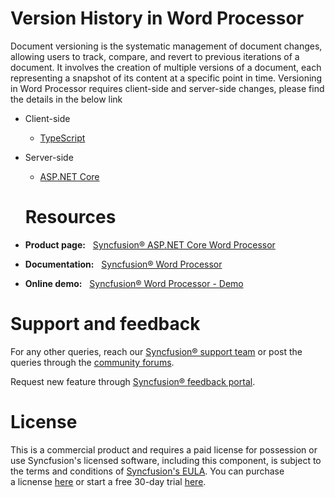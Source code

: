 # Version History in Word Processor

Document versioning is the systematic management of document changes, allowing users to track, compare, and revert to previous iterations of a document. It involves the creation of multiple versions of a document, each representing a snapshot of its content at a specific point in time. Versioning in Word Processor requires client-side and server-side changes, please find the details in the below link

- Client-side
  - [TypeScript](./client-side/TypeScript/README.md)
- Server-side
  - [ASP.NET Core](./server-side/ASP.NET%20Core/README.md)
 
  # Resources 

- **Product page:**   [Syncfusion® ASP.NET Core Word Processor](https://www.syncfusion.com/aspnet-core-ui-controls/docx-editor) 

- **Documentation:**   [Syncfusion® Word Processor](https://help.syncfusion.com/document-processing/word/word-processor/asp-net-core/getting-started-core) 

- **Online demo:**   [Syncfusion® Word Processor - Demo](https://ej2.syncfusion.com/aspnetcore/documenteditor/default) 

# Support and feedback 

For any other queries, reach our [Syncfusion® support team](https://support.syncfusion.com/?utm_source=github&utm_medium=listing&utm_campaign=github-github-documenteditor-examples) or post the queries through the [community forums](https://www.syncfusion.com/forums?utm_source=github&utm_medium=listing&utm_campaign=github-github-documenteditor-examples). 

Request new feature through [Syncfusion® feedback portal](https://www.syncfusion.com/feedback?utm_source=github&utm_medium=listing&utm_campaign=github-github-documenteditor-examples). 

# License

This is a commercial product and requires a paid license for possession or use Syncfusion's licensed software, including this component, is subject to the terms and conditions of [Syncfusion's EULA](https://www.syncfusion.com/license/studio/22.2.5/syncfusion_essential_studio_eula.pdf?utm_source=github&utm_medium=listing&utm_campaign=github-github-documenteditor-examples). You can purchase a licnense [here](https://www.syncfusion.com/sales/products?utm_source=github&utm_medium=listing&utm_campaign=github-github-documenteditor-examples) or start a free 30\-day trial [here](https://www.syncfusion.com/account/manage-trials/start-trials?utm_source=github&utm_medium=listing&utm_campaign=github-github-documenteditor-examples). 
